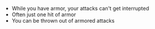 - While you have armor, your attacks can't get interrupted
- Often just one hit of armor
- You can be thrown out of armored attacks